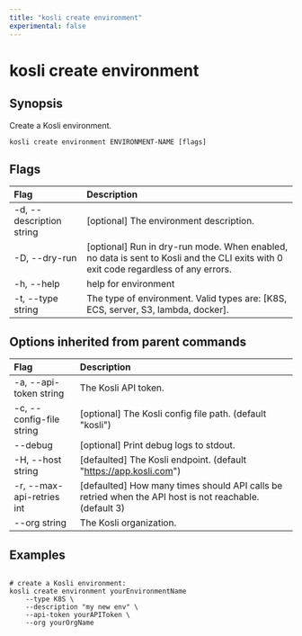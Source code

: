```yaml
---
title: "kosli create environment"
experimental: false
---
```


# kosli create environment

## Synopsis

Create a Kosli environment.

```shell
kosli create environment ENVIRONMENT-NAME [flags]
```

## Flags
| Flag | Description |
| :--- | :--- |
|    -d, --description string  |  [optional] The environment description.  |
|    -D, --dry-run  |  [optional] Run in dry-run mode. When enabled, no data is sent to Kosli and the CLI exits with 0 exit code regardless of any errors.  |
|    -h, --help  |  help for environment  |
|    -t, --type string  |  The type of environment. Valid types are: [K8S, ECS, server, S3, lambda, docker].  |


## Options inherited from parent commands
| Flag | Description |
| :--- | :--- |
|    -a, --api-token string  |  The Kosli API token.  |
|    -c, --config-file string  |  [optional] The Kosli config file path. (default "kosli")  |
|        --debug  |  [optional] Print debug logs to stdout.  |
|    -H, --host string  |  [defaulted] The Kosli endpoint. (default "https://app.kosli.com")  |
|    -r, --max-api-retries int  |  [defaulted] How many times should API calls be retried when the API host is not reachable. (default 3)  |
|        --org string  |  The Kosli organization.  |


## Examples

```shell

# create a Kosli environment:
kosli create environment yourEnvironmentName
	--type K8S \
	--description "my new env" \
	--api-token yourAPIToken \
	--org yourOrgName 

```

